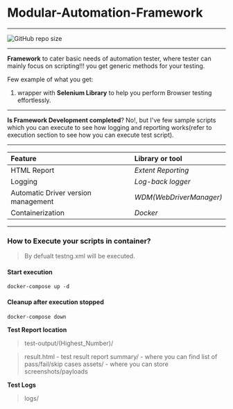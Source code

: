 # Modular-Automation-Framework
___
<!--

![](https://img.shields.io/github/license/arvind142/Modular-Automation-Testing.svg)

-->
![GitHub repo size](https://img.shields.io/github/repo-size/arvind142/Modular-Automation-Testing)

___

**Framework** to cater basic needs of automation tester, where tester can mainly focus on scripting!!!
you get generic methods for your testing.

Few example of what you get:
1. wrapper with **Selenium Library** to help you perform Browser testing effortlessly.

___

**Is Framework Development completed**? No!, but I've few sample scripts which you can execute to see how logging and reporting works(refer to execution section to see how you can execute test script).

___

|Feature| Library or tool  |
|:--|:--|
| HTML Report	|  _Extent Reporting_ |
| Logging		|	 _Log-back logger_ |
|Automatic Driver version management | _WDM(WebDriverManager)_ |
|Containerization | _Docker_|

___

### How to Execute your scripts in container?

> By defualt testng.xml will be executed.
#### Start execution
	docker-compose up -d
#### Cleanup after execution stopped
	docker-compose down

**Test Report location**

> test-output/(Highest_Number)/

> result.html - test result report
> summary/ - where you can find list of pass/fail/skip cases
> assets/ - where you can store screenshots/payloads

**Test Logs**
> logs/

<!--
#### Tested on!
![](https://img.shields.io/badge/Windows-0078D6?style=for-the-badge&logo=windows&logoColor=white) ![](https://img.shields.io/badge/Ubuntu-E95420?style=for-the-badge&logo=ubuntu&logoColor=white)
-->
